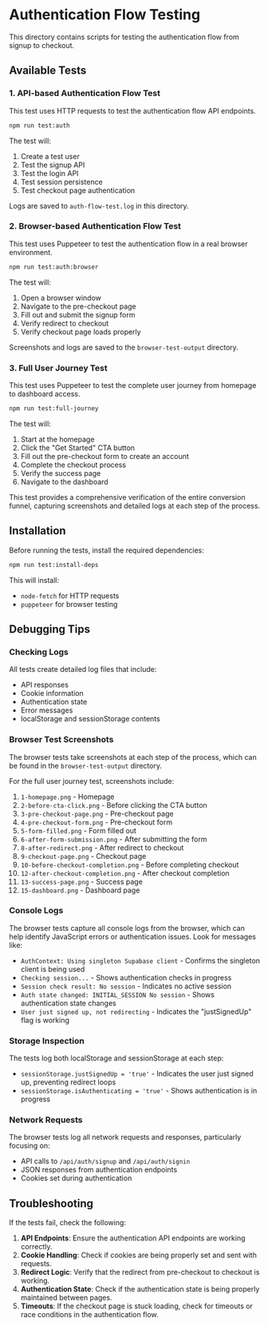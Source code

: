 # Authentication Flow Testing

This directory contains scripts for testing the authentication flow from signup to checkout.

## Available Tests

### 1. API-based Authentication Flow Test

This test uses HTTP requests to test the authentication flow API endpoints.

```bash
npm run test:auth
```

The test will:
1. Create a test user
2. Test the signup API
3. Test the login API
4. Test session persistence
5. Test checkout page authentication

Logs are saved to `auth-flow-test.log` in this directory.

### 2. Browser-based Authentication Flow Test

This test uses Puppeteer to test the authentication flow in a real browser environment.

```bash
npm run test:auth:browser
```

The test will:
1. Open a browser window
2. Navigate to the pre-checkout page
3. Fill out and submit the signup form
4. Verify redirect to checkout
5. Verify checkout page loads properly

Screenshots and logs are saved to the `browser-test-output` directory.

### 3. Full User Journey Test

This test uses Puppeteer to test the complete user journey from homepage to dashboard access.

```bash
npm run test:full-journey
```

The test will:
1. Start at the homepage
2. Click the "Get Started" CTA button
3. Fill out the pre-checkout form to create an account
4. Complete the checkout process
5. Verify the success page
6. Navigate to the dashboard

This test provides a comprehensive verification of the entire conversion funnel, capturing screenshots and detailed logs at each step of the process.

## Installation

Before running the tests, install the required dependencies:

```bash
npm run test:install-deps
```

This will install:
- `node-fetch` for HTTP requests
- `puppeteer` for browser testing

## Debugging Tips

### Checking Logs

All tests create detailed log files that include:
- API responses
- Cookie information
- Authentication state
- Error messages
- localStorage and sessionStorage contents

### Browser Test Screenshots

The browser tests take screenshots at each step of the process, which can be found in the `browser-test-output` directory.

For the full user journey test, screenshots include:
1. `1-homepage.png` - Homepage
2. `2-before-cta-click.png` - Before clicking the CTA button
3. `3-pre-checkout-page.png` - Pre-checkout page
4. `4-pre-checkout-form.png` - Pre-checkout form
5. `5-form-filled.png` - Form filled out
6. `6-after-form-submission.png` - After submitting the form
7. `8-after-redirect.png` - After redirect to checkout
8. `9-checkout-page.png` - Checkout page
9. `10-before-checkout-completion.png` - Before completing checkout
10. `12-after-checkout-completion.png` - After checkout completion
11. `13-success-page.png` - Success page
12. `15-dashboard.png` - Dashboard page

### Console Logs

The browser tests capture all console logs from the browser, which can help identify JavaScript errors or authentication issues. Look for messages like:

- `AuthContext: Using singleton Supabase client` - Confirms the singleton client is being used
- `Checking session...` - Shows authentication checks in progress
- `Session check result: No session` - Indicates no active session
- `Auth state changed: INITIAL_SESSION No session` - Shows authentication state changes
- `User just signed up, not redirecting` - Indicates the "justSignedUp" flag is working

### Storage Inspection

The tests log both localStorage and sessionStorage at each step:

- `sessionStorage.justSignedUp = 'true'` - Indicates the user just signed up, preventing redirect loops
- `sessionStorage.isAuthenticating = 'true'` - Shows authentication is in progress

### Network Requests

The browser tests log all network requests and responses, particularly focusing on:

- API calls to `/api/auth/signup` and `/api/auth/signin`
- JSON responses from authentication endpoints
- Cookies set during authentication

## Troubleshooting

If the tests fail, check the following:

1. **API Endpoints**: Ensure the authentication API endpoints are working correctly.
2. **Cookie Handling**: Check if cookies are being properly set and sent with requests.
3. **Redirect Logic**: Verify that the redirect from pre-checkout to checkout is working.
4. **Authentication State**: Check if the authentication state is being properly maintained between pages.
5. **Timeouts**: If the checkout page is stuck loading, check for timeouts or race conditions in the authentication flow. 